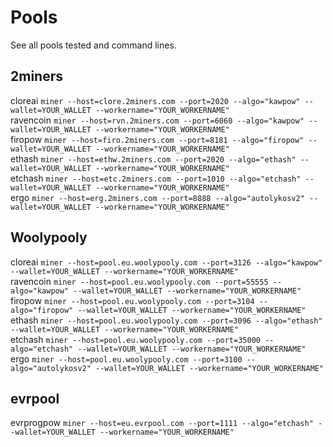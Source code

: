 # Pools
  
See all pools tested and command lines.  
  
## 2miners
cloreai `miner --host=clore.2miners.com --port=2020 --algo="kawpow" --wallet=YOUR_WALLET --workername="YOUR_WORKERNAME"`  
ravencoin `miner --host=rvn.2miners.com --port=6060 --algo="kawpow" --wallet=YOUR_WALLET --workername="YOUR_WORKERNAME"`  
firopow `miner --host=firo.2miners.com --port=8181 --algo="firopow" --wallet=YOUR_WALLET --workername="YOUR_WORKERNAME"`  
ethash `miner --host=ethw.2miners.com --port=2020 --algo="ethash" --wallet=YOUR_WALLET --workername="YOUR_WORKERNAME"`  
etchash `miner --host=etc.2miners.com --port=1010 --algo="etchash" --wallet=YOUR_WALLET --workername="YOUR_WORKERNAME"`  
ergo `miner --host=erg.2miners.com --port=8888 --algo="autolykosv2" --wallet=YOUR_WALLET --workername="YOUR_WORKERNAME"`  
  
## Woolypooly
cloreai `miner --host=pool.eu.woolypooly.com --port=3126 --algo="kawpow" --wallet=YOUR_WALLET --workername="YOUR_WORKERNAME"`  
ravencoin `miner --host=pool.eu.woolypooly.com --port=55555 --algo="kawpow" --wallet=YOUR_WALLET --workername="YOUR_WORKERNAME"`  
firopow `miner --host=pool.eu.woolypooly.com --port=3104 --algo="firopow" --wallet=YOUR_WALLET --workername="YOUR_WORKERNAME"`  
ethash `miner --host=pool.eu.woolypooly.com --port=3096 --algo="ethash" --wallet=YOUR_WALLET --workername="YOUR_WORKERNAME"`  
etchash `miner --host=pool.eu.woolypooly.com --port=35000 --algo="etchash" --wallet=YOUR_WALLET --workername="YOUR_WORKERNAME"`  
ergo `miner --host=pool.eu.woolypooly.com --port=3100 --algo="autolykosv2" --wallet=YOUR_WALLET --workername="YOUR_WORKERNAME"`  
  
## evrpool
evrprogpow `miner --host=eu.evrpool.com --port=1111 --algo="etchash" --wallet=YOUR_WALLET --workername="YOUR_WORKERNAME"`  
